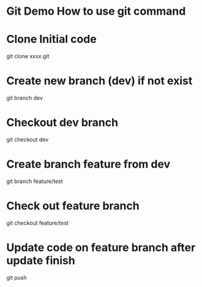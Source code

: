 # Git Demo How to use git command

# Clone Initial code
git clone xxxx.git

# Create new branch (dev) if not exist
git branch dev

# Checkout dev branch
git checkout dev

# Create branch feature from dev
git branch feature/test

# Check out feature branch
git checkout feature/test

# Update code on feature branch after update finish
git push

